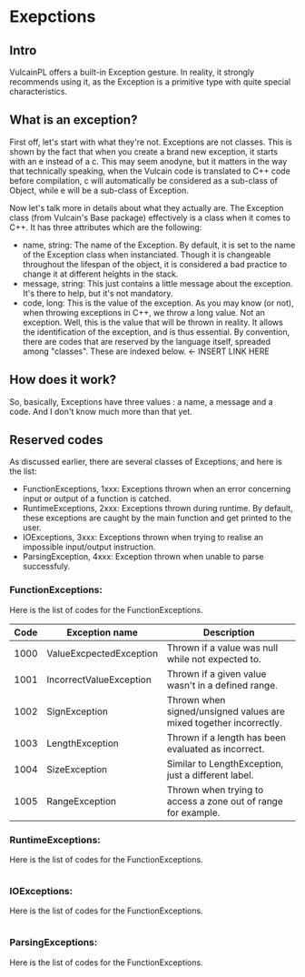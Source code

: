 # Exepctions

## Intro
VulcainPL offers a built-in Exception gesture. In reality, it strongly recommends using it, as the Exception is a primitive type with quite special characteristics.

## What is an exception?
First off, let's start with what they're not. Exceptions are not classes. This is shown by the fact that when you create a brand new exception, it starts with an e instead of a c. This may seem anodyne, but it matters in the way that technically speaking, when the Vulcain code is translated to C++ code before compilation, c will automatically be considered as a sub-class of Object, while e will be a sub-class of Exception.

Now let's talk more in details about what they actually are. The Exception class (from Vulcain's Base package) effectively is a class when it comes to C++. It has three attributes which are the following:
- name, string: The name of the Exception. By default, it is set to the name of the Exception class when instanciated. Though it is changeable throughout the lifespan of the object, it is considered a bad practice to change it at different heights in the stack.
- message, string: This just contains a little message about the exception. It's there to help, but it's not mandatory.
- code, long: This is the value of the exception. As you may know (or not), when throwing exceptions in C++, we throw a long value. Not an exception. Well, this is the value that will be thrown in reality. It allows the identification of the exception, and is thus essential. By convention, there are codes that are reserved by the language itself, spreaded among "classes". These are indexed below. <- INSERT LINK HERE

## How does it work?
So, basically, Exceptions have three values : a name, a message and a code.
And I don't know much more than that yet.

## Reserved codes
As discussed earlier, there are several classes of Exceptions, and here is the list:
- FunctionExceptions, 1xxx: Exceptions thrown when an error concerning input or output of a function is catched.
- RuntimeExceptions, 2xxx: Exceptions thrown during runtime. By default, these exceptions are caught by the main function and get printed to the user.
- IOExceptions, 3xxx: Exceptions thrown when trying to realise an impossible input/output instruction.
- ParsingException, 4xxx: Exception thrown when unable to parse successfuly.

### FunctionExceptions:
Here is the list of codes for the FunctionExceptions.

| Code | Exception name                     | Description                                                           |
|------|------------------------------------|-----------------------------------------------------------------------|
| 1000 | ValueExcpectedException            | Thrown if a value was null while not expected to.                     |
| 1001 | IncorrectValueException            | Thrown if a given value wasn't in a defined range.                    |
| 1002 | SignException                      | Thrown when signed/unsigned values are mixed together incorrectly.    |
| 1003 | LengthException                    | Thrown if a length has been evaluated as incorrect.                   |
| 1004 | SizeException                      | Similar to LengthException, just a different label.                   |
| 1005 | RangeException                     | Thrown when trying to access a zone out of range for example.         |

### RuntimeExceptions:
Here is the list of codes for the FunctionExceptions.
```

```

### IOExceptions:
Here is the list of codes for the FunctionExceptions.
```

```

### ParsingExceptions:
Here is the list of codes for the FunctionExceptions.
```

```
